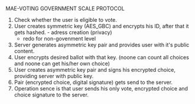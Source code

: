 MAE-VOTING GOVERNMENT SCALE PROTOCOL

1. Check whether the user is eligible to vote.
2. User creates symmetric key (AES_GBC) and encrypts his ID, after that it gets hashed. - adress creation (privacy)
	* redo for non-govenment level
3. Server generates asymmetric key pair and provides user with it's public content. 
4. User encrypts desired ballot with that key. (noone can count all choices and noone can get his/her own choice) 
5. User creates asymmetric key pair and signs his encrypted choice, providing server with public key.
6. Pair (encrypted choice, digital signature) gets send to the server.
7. Operation sence is that user sends his only vote, encrypted choice and choice signature to the server.
